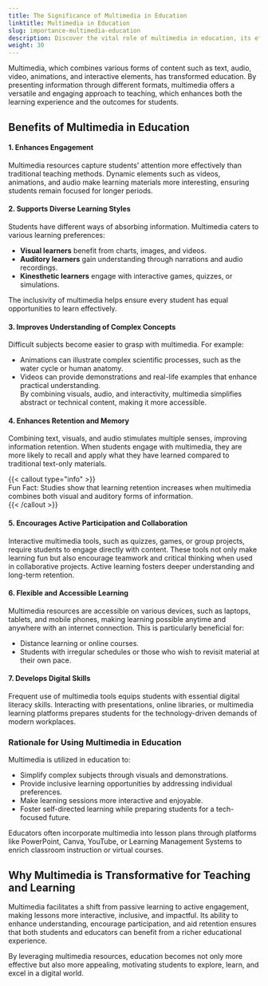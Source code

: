 ```yaml
---
title: The Significance of Multimedia in Education
linktitle: Multimedia in Education
slug: importance-multimedia-education
description: Discover the vital role of multimedia in education, its effectiveness in engaging students, supporting diverse learning styles, and enhancing understanding and retention.
weight: 30
---
```


Multimedia, which combines various forms of content such as text, audio, video, animations, and interactive elements, has transformed education. By presenting information through different formats, multimedia offers a versatile and engaging approach to teaching, which enhances both the learning experience and the outcomes for students.

## Benefits of Multimedia in Education

#### 1. Enhances Engagement

Multimedia resources capture students' attention more effectively than traditional teaching methods. Dynamic elements such as videos, animations, and audio make learning materials more interesting, ensuring students remain focused for longer periods.

#### 2. Supports Diverse Learning Styles

Students have different ways of absorbing information. Multimedia caters to various learning preferences:

- **Visual learners** benefit from charts, images, and videos.
- **Auditory learners** gain understanding through narrations and audio recordings.
- **Kinesthetic learners** engage with interactive games, quizzes, or simulations.

The inclusivity of multimedia helps ensure every student has equal opportunities to learn effectively.

#### 3. Improves Understanding of Complex Concepts

Difficult subjects become easier to grasp with multimedia. For example:

- Animations can illustrate complex scientific processes, such as the water cycle or human anatomy.
- Videos can provide demonstrations and real-life examples that enhance practical understanding.  
  By combining visuals, audio, and interactivity, multimedia simplifies abstract or technical content, making it more accessible.

#### 4. Enhances Retention and Memory

Combining text, visuals, and audio stimulates multiple senses, improving information retention. When students engage with multimedia, they are more likely to recall and apply what they have learned compared to traditional text-only materials.

{{< callout type="info" >}}  
Fun Fact: Studies show that learning retention increases when multimedia combines both visual and auditory forms of information.  
{{< /callout >}}

#### 5. Encourages Active Participation and Collaboration

Interactive multimedia tools, such as quizzes, games, or group projects, require students to engage directly with content. These tools not only make learning fun but also encourage teamwork and critical thinking when used in collaborative projects. Active learning fosters deeper understanding and long-term retention.

#### 6. Flexible and Accessible Learning

Multimedia resources are accessible on various devices, such as laptops, tablets, and mobile phones, making learning possible anytime and anywhere with an internet connection. This is particularly beneficial for:

- Distance learning or online courses.
- Students with irregular schedules or those who wish to revisit material at their own pace.

#### 7. Develops Digital Skills

Frequent use of multimedia tools equips students with essential digital literacy skills. Interacting with presentations, online libraries, or multimedia learning platforms prepares students for the technology-driven demands of modern workplaces.

### Rationale for Using Multimedia in Education

Multimedia is utilized in education to:

- Simplify complex subjects through visuals and demonstrations.
- Provide inclusive learning opportunities by addressing individual preferences.
- Make learning sessions more interactive and enjoyable.
- Foster self-directed learning while preparing students for a tech-focused future.

Educators often incorporate multimedia into lesson plans through platforms like PowerPoint, Canva, YouTube, or Learning Management Systems to enrich classroom instruction or virtual courses.

## Why Multimedia is Transformative for Teaching and Learning

Multimedia facilitates a shift from passive learning to active engagement, making lessons more interactive, inclusive, and impactful. Its ability to enhance understanding, encourage participation, and aid retention ensures that both students and educators can benefit from a richer educational experience.

By leveraging multimedia resources, education becomes not only more effective but also more appealing, motivating students to explore, learn, and excel in a digital world.
